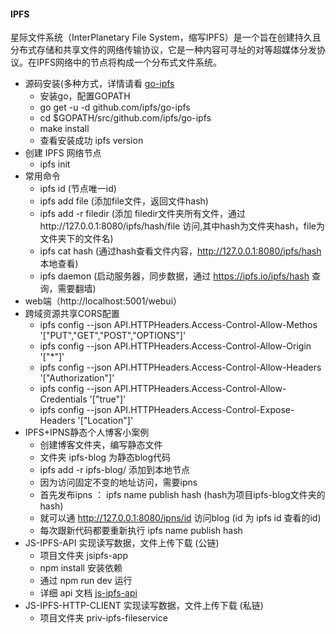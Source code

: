 #### IPFS
星际文件系统（InterPlanetary File System，缩写IPFS）是一个旨在创建持久且分布式存储和共享文件的网络传输协议，它是一种内容可寻址的对等超媒体分发协议。在IPFS网络中的节点将构成一个分布式文件系统。

- 源码安装(多种方式，详情请看 [go-ipfs](https://github.com/ipfs/go-ipfs)
  * 安装go，配置GOPATH
  * go get -u -d github.com/ipfs/go-ipfs
  * cd $GOPATH/src/github.com/ipfs/go-ipfs
  * make install
  * 查看安装成功 ipfs version
- 创建 IPFS 网络节点
  * ipfs init
- 常用命令
  * ipfs id (节点唯一id)
  * ipfs add file (添加file文件，返回文件hash)
  * ipfs add -r filedir (添加 filedir文件夹所有文件，通过http://127.0.0.1:8080/ipfs/hash/file 访问,其中hash为文件夹hash，file为文件夹下的文件名)
  * ipfs cat hash (通过hash查看文件内容，http://127.0.0.1:8080/ipfs/hash 本地查看)
  * ipfs daemon (启动服务器，同步数据，通过 https://ipfs.io/ipfs/hash 查询，需要翻墙)
- web端（http://localhost:5001/webui）
- 跨域资源共享CORS配置
  * ipfs config --json API.HTTPHeaders.Access-Control-Allow-Methos '["PUT","GET","POST","OPTIONS"]'
  * ipfs config --json API.HTTPHeaders.Access-Control-Allow-Origin '["*"]'
  * ipfs config --json API.HTTPHeaders.Access-Control-Allow-Headers '["Authorization"]'
  * ipfs config --json API.HTTPHeaders.Access-Control-Allow-Credentials '["true"]'
  * ipfs config --json API.HTTPHeaders.Access-Control-Expose-Headers '["Location"]'
- IPFS+IPNS静态个人博客小案例
  * 创建博客文件夹，编写静态文件
  * 文件夹 ipfs-blog 为静态blog代码 
  * ipfs add -r ipfs-blog/ 添加到本地节点
  * 因为访问固定不变的地址访问，需要ipns
  * 首先发布ipns ： ipfs name publish hash (hash为项目ipfs-blog文件夹的hash)
  * 就可以通 http://127.0.0.1:8080/ipns/id 访问blog (id 为 ipfs id 查看的id)
  * 每次跟新代码都要重新执行 ipfs name publish hash
- JS-IPFS-API 实现读写数据，文件上传下载 (公链)
  * 项目文件夹 jsipfs-app
  * npm install 安装依赖
  * 通过 npm run dev 运行
  * 详细 api 文档 [js-ipfs-api](https://github.com/ipfs/js-ipfs-api)
- JS-IPFS-HTTP-CLIENT 实现读写数据，文件上传下载 (私链)
  * 项目文件夹 priv-ipfs-fileservice